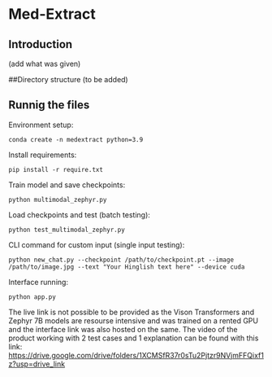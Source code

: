 # Med-Extract

## Introduction
(add what was given)

##Directory structure
(to be added)

## Runnig the files
Environment setup:
```
conda create -n medextract python=3.9
```
Install requirements:
```
pip install -r require.txt
```
Train model and save checkpoints:
```
python multimodal_zephyr.py
```
Load checkpoints and test (batch testing):
```
python test_multimodal_zephyr.py
```
CLI command for custom input (single input testing):
```
python new_chat.py --checkpoint /path/to/checkpoint.pt --image /path/to/image.jpg --text "Your Hinglish text here" --device cuda
```
Interface running: 
```
python app.py
```

The live link is not possible to be provided as the Vison Transformers and Zephyr 7B models are resourse intensive and was trained on a rented GPU and the interface link was also hosted on the same. The video of the product working with 2 test cases and 1 explanation can be found with this link: https://drive.google.com/drive/folders/1XCMSfR37r0sTu2Pjtzr9NVjmFFQixf1z?usp=drive_link
